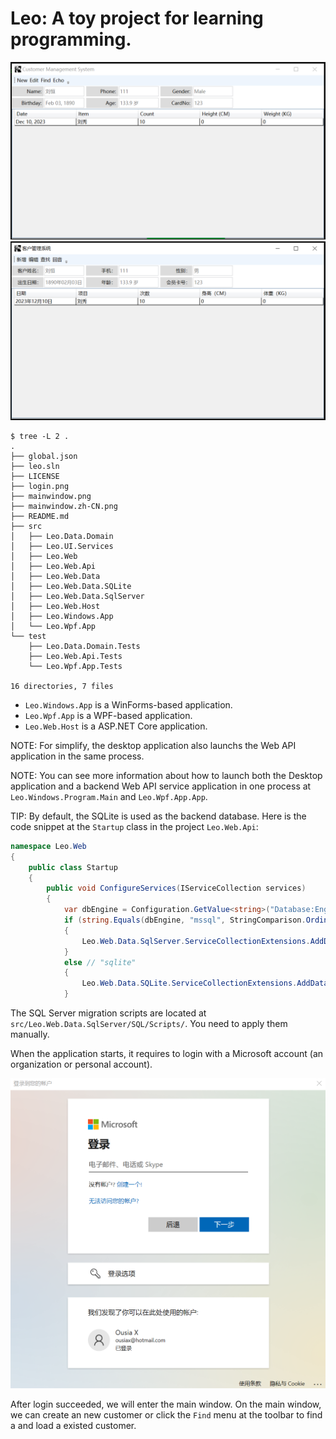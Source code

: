 ﻿# Leo: A toy project for learning programming.
![](mainwindow.png)
![](mainwindow.zh-CN.png)

```console
$ tree -L 2 .
.
├── global.json
├── leo.sln
├── LICENSE
├── login.png
├── mainwindow.png
├── mainwindow.zh-CN.png
├── README.md
├── src
│   ├── Leo.Data.Domain
│   ├── Leo.UI.Services
│   ├── Leo.Web
│   ├── Leo.Web.Api
│   ├── Leo.Web.Data
│   ├── Leo.Web.Data.SQLite
│   ├── Leo.Web.Data.SqlServer
│   ├── Leo.Web.Host
│   ├── Leo.Windows.App
│   └── Leo.Wpf.App
└── test
    ├── Leo.Data.Domain.Tests
    ├── Leo.Web.Api.Tests
    └── Leo.Wpf.App.Tests

16 directories, 7 files
```

* `Leo.Windows.App` is a WinForms-based application.
* `Leo.Wpf.App` is a WPF-based application.
* `Leo.Web.Host` is a ASP.NET Core application.

NOTE: For simplify, the desktop application also launchs the Web API application in the same process.

NOTE: You can see more information about how to launch both the Desktop application and a backend Web API service application in one process at `Leo.Windows.Program.Main` and `Leo.Wpf.App.App`.

TIP: By default, the SQLite is used as the backend database. Here is the code snippet at the `Startup` class in the project `Leo.Web.Api`:

```cs
namespace Leo.Web
{
    public class Startup
    {
        public void ConfigureServices(IServiceCollection services)
        {
            var dbEngine = Configuration.GetValue<string>("Database:Engine");
            if (string.Equals(dbEngine, "mssql", StringComparison.OrdinalIgnoreCase))
            {
                Leo.Web.Data.SqlServer.ServiceCollectionExtensions.AddDataServices(services);
            }
            else // "sqlite"
            {
                Leo.Web.Data.SQLite.ServiceCollectionExtensions.AddDataServices(services);
            }
```

The SQL Server migration scripts are located at `src/Leo.Web.Data.SqlServer/SQL/Scripts/`. You need to apply them manually.

When the application starts, it requires to login with a Microsoft account (an organization or personal account).

![](login.png)

After login succeeded, we will enter the main window. On the main window, we can create an new customer or click the `Find` menu at the toolbar to find a and load a existed customer.